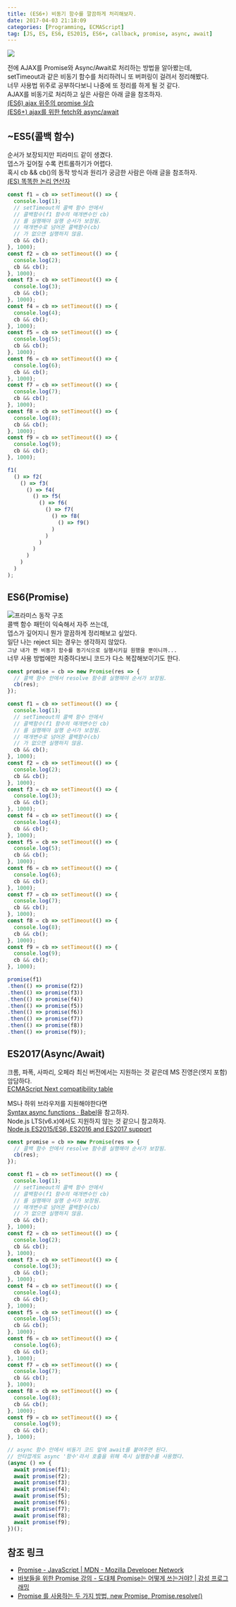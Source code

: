 ```yaml
---
title: (ES6+) 비동기 함수를 깔끔하게 처리해보자. 
date: 2017-04-03 21:18:09
categories: [Programming, ECMAScript]
tag: [JS, ES, ES6, ES2015, ES6+, callback, promise, async, await]
---
```

![](js-async-function/thumb.png)

전에 AJAX를 Promise와 Async/Await로 처리하는 방법을 알아봤는데,  
setTimeout과 같은 비동기 함수를 처리하려니 또 버퍼링이 걸려서 정리해봤다.  
너무 사용법 위주로 공부하다보니 나중에 또 정리를 하게 될 것 같다.  
AJAX를 비동기로 처리하고 싶은 사람은 아래 글을 참조하자.  
[(ES6) ajax 위주의 promise 실습](/2017/01/21/ES6-Promise-with-ajax/)  
[(ES6+) ajax를 위한 fetch와 async/await](/2017/01/25/ES6-ajax-with-fetch/)  

## ~ES5(콜백 함수)
순서가 보장되지만 피라미드 같이 생겼다.  
뎁스가 깊어질 수록 컨트롤하기가 어렵다.  
혹시 cb && cb()의 동작 방식과 원리가 궁금한 사람은 아래 글을 참조하자.  
[(ES) 똑똑한 논리 연산자](/2017/02/13/es-logical-operator/#원리-파악)  
```javascript
const f1 = cb => setTimeout(() => {
  console.log(1);
  // setTimeout의 콜백 함수 안에서
  // 콜백함수(f1 함수의 매개변수인 cb)
  // 를 실행해야 실행 순서가 보장됨.
  // 매개변수로 넘어온 콜백함수(cb)
  // 가 없으면 실행하지 않음.
  cb && cb();
}, 1000);
const f2 = cb => setTimeout(() => {
  console.log(2);
  cb && cb();
}, 1000);
const f3 = cb => setTimeout(() => {
  console.log(3);
  cb && cb();
}, 1000);
const f4 = cb => setTimeout(() => {
  console.log(4);
  cb && cb();
}, 1000);
const f5 = cb => setTimeout(() => {
  console.log(5);
  cb && cb();
}, 1000);
const f6 = cb => setTimeout(() => {
  console.log(6);
  cb && cb();
}, 1000);
const f7 = cb => setTimeout(() => {
  console.log(7);
  cb && cb();
}, 1000);
const f8 = cb => setTimeout(() => {
  console.log(8);
  cb && cb();
}, 1000);
const f9 = cb => setTimeout(() => {
  console.log(9);
  cb && cb();
}, 1000);

f1(
  () => f2(
    () => f3(
      () => f4(
        () => f5(
          () => f6(
            () => f7(
              () => f8(
                () => f9()
              )
            )
          )
        )
      )
    )
  )
);
```

## ES6(Promise)
![프라미스 동작 구조](js-async-function/promises.png)  
콜백 함수 패턴이 익숙해서 자주 쓰는데,  
뎁스가 깊어지니 뭔가 깔끔하게 정리해보고 싶었다.  
일단 나는 reject 되는 경우는 생각하지 않았다.  
`그냥 내가 짠 비동기 함수를 동기식으로 실행시키길 원했을 뿐이니까...`  
너무 사용 방법에만 치중하다보니 코드가 다소 복잡해보이기도 한다.  
```javascript
const promise = cb => new Promise(res => {
  // 콜백 함수 안에서 resolve 함수를 실행해야 순서가 보장됨.
  cb(res);
});

const f1 = cb => setTimeout(() => {
  console.log(1);
  // setTimeout의 콜백 함수 안에서
  // 콜백함수(f1 함수의 매개변수인 cb)
  // 를 실행해야 실행 순서가 보장됨.
  // 매개변수로 넘어온 콜백함수(cb)
  // 가 없으면 실행하지 않음.
  cb && cb();
}, 1000);
const f2 = cb => setTimeout(() => {
  console.log(2);
  cb && cb();
}, 1000);
const f3 = cb => setTimeout(() => {
  console.log(3);
  cb && cb();
}, 1000);
const f4 = cb => setTimeout(() => {
  console.log(4);
  cb && cb();
}, 1000);
const f5 = cb => setTimeout(() => {
  console.log(5);
  cb && cb();
}, 1000);
const f6 = cb => setTimeout(() => {
  console.log(6);
  cb && cb();
}, 1000);
const f7 = cb => setTimeout(() => {
  console.log(7);
  cb && cb();
}, 1000);
const f8 = cb => setTimeout(() => {
  console.log(8);
  cb && cb();
}, 1000);
const f9 = cb => setTimeout(() => {
  console.log(9);
  cb && cb();
}, 1000);

promise(f1)
.then(() => promise(f2))
.then(() => promise(f3))
.then(() => promise(f4))
.then(() => promise(f5))
.then(() => promise(f6))
.then(() => promise(f7))
.then(() => promise(f8))
.then(() => promise(f9));
```

## ES2017(Async/Await)
크롬, 파폭, 사파리, 오페라 최신 버전에서는 지원하는 것 같은데 MS 진영은(엣지 포함) 암담하다.  
[ECMAScript Next compatibility table](http://kangax.github.io/compat-table/es2016plus/#test-async_functions)

MS나 하위 브라우저를 지원해야한다면  
[Syntax async functions · Babel](https://babeljs.io/docs/plugins/syntax-async-functions/)을 참고하자.  
Node.js LTS(v6.x)에서도 지원하지 않는 것 같으니 참고하자.  
[Node.js ES2015/ES6, ES2016 and ES2017 support](http://node.green/#ES2017-features-async-functions)
```javascript
const promise = cb => new Promise(res => {
  // 콜백 함수 안에서 resolve 함수를 실행해야 순서가 보장됨.
  cb(res);
});

const f1 = cb => setTimeout(() => {
  console.log(1);
  // setTimeout의 콜백 함수 안에서
  // 콜백함수(f1 함수의 매개변수인 cb)
  // 를 실행해야 실행 순서가 보장됨.
  // 매개변수로 넘어온 콜백함수(cb)
  // 가 없으면 실행하지 않음.
  cb && cb();
}, 1000);
const f2 = cb => setTimeout(() => {
  console.log(2);
  cb && cb();
}, 1000);
const f3 = cb => setTimeout(() => {
  console.log(3);
  cb && cb();
}, 1000);
const f4 = cb => setTimeout(() => {
  console.log(4);
  cb && cb();
}, 1000);
const f5 = cb => setTimeout(() => {
  console.log(5);
  cb && cb();
}, 1000);
const f6 = cb => setTimeout(() => {
  console.log(6);
  cb && cb();
}, 1000);
const f7 = cb => setTimeout(() => {
  console.log(7);
  cb && cb();
}, 1000);
const f8 = cb => setTimeout(() => {
  console.log(8);
  cb && cb();
}, 1000);
const f9 = cb => setTimeout(() => {
  console.log(9);
  cb && cb();
}, 1000);

// async 함수 안에서 비동기 코드 앞에 await를 붙여주면 된다.
// 안타깝게도 async '함수'라서 호출을 위해 즉시 실행함수를 사용했다.
(async () => {
  await promise(f1);
  await promise(f2);
  await promise(f3);
  await promise(f4);
  await promise(f5);
  await promise(f6);
  await promise(f7);
  await promise(f8);
  await promise(f9);
})();
```

## 참조 링크
* [Promise - JavaScript | MDN - Mozilla Developer Network](https://developer.mozilla.org/ko/docs/Web/JavaScript/Reference/Global_Objects/Promise)  
* [바보들을 위한 Promise 강의 - 도대체 Promise는 어떻게 쓰는거야? | 감성 프로그래밍](http://programmingsummaries.tistory.com/325)  
* [Promise 를 사용하는 두 가지 방법, new Promise, Promise.resolve()](http://han41858.tistory.com/11)
